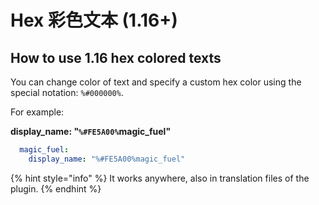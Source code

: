 # Hex 彩色文本 \(1.16+\)

## How to use 1.16 hex colored texts

You can change color of text and specify a custom hex color using the special notation: `%#000000%`.

For example:

**display\_name: "`%#FE5A00%`magic\_fuel"**

```yaml
  magic_fuel:
    display_name: "%#FE5A00%magic_fuel"
```

{% hint style="info" %}
It works anywhere, also in translation files of the plugin.
{% endhint %}

